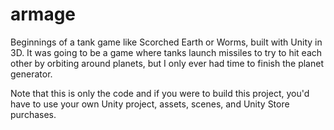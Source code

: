 # armage
Beginnings of a tank game like Scorched Earth or Worms, built with Unity in 3D.  It was going to be a game where tanks launch missiles to try to hit each other by orbiting around planets, but I only ever had time to finish the planet generator.

Note that this is only the code and if you were to build this project, you'd have to use your own Unity project, assets, scenes, and Unity Store purchases.
